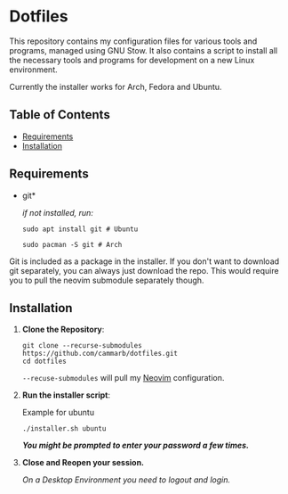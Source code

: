 # Dotfiles

This repository contains my configuration files for various tools and programs, managed using GNU Stow.
It also contains a script to install all the necessary tools and programs for development on a new Linux environment.

Currently the installer works for Arch, Fedora and Ubuntu.

## Table of Contents

- [Requirements](#requirements)
- [Installation](#installation)

## Requirements

- git*

  _if not installed, run:_

  ```shell
  sudo apt install git # Ubuntu

  sudo pacman -S git # Arch
  ```

Git is included as a package in the installer. If you don't want to download git separately, you can always just download the repo.
This would require you to pull the neovim submodule separately though.

## Installation

1. **Clone the Repository**:

   ```shell
   git clone --recurse-submodules https://github.com/cammarb/dotfiles.git
   cd dotfiles
   ```

   `--recuse-submodules` will pull my [Neovim](https://github.com/cammarb/nvim) configuration.

2. **Run the installer script**:

   Example for ubuntu
   ```shell
   ./installer.sh ubuntu
   ```

   **_You might be prompted to enter your password a few times._**

3. **Close and Reopen your session.**

   *On a Desktop Environment you need to logout and login.*

